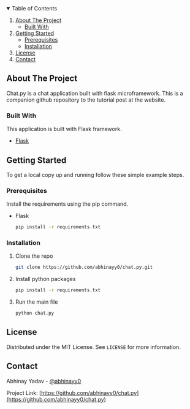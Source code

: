 <!-- TABLE OF CONTENTS -->
<details open="open">
  <summary>Table of Contents</summary>
  <ol>
    <li>
      <a href="#about-the-project">About The Project</a>
      <ul>
        <li><a href="#built-with">Built With</a></li>
      </ul>
    </li>
    <li>
      <a href="#getting-started">Getting Started</a>
      <ul>
        <li><a href="#prerequisites">Prerequisites</a></li>
        <li><a href="#installation">Installation</a></li>
      </ul>
    </li>
    <li><a href="#license">License</a></li>
    <li><a href="#contact">Contact</a></li>
  </ol>
</details>

<!-- ABOUT THE PROJECT -->

## About The Project

Chat.py is a chat application built with flask microframework. This is a companion github repository to the tutorial post at the website.

### Built With

This application is built with Flask framework.

- [Flask](https://flask.palletsprojects.com)

<!-- GETTING STARTED -->

## Getting Started

To get a local copy up and running follow these simple example steps.

### Prerequisites

Install the requirements using the pip command.

- Flask
  ```sh
  pip install -r requirements.txt
  ```

### Installation

1. Clone the repo
   ```sh
   git clone https://github.com/abhinayy0/chat.py.git
   ```
2. Install python packages
   ```sh
   pip install -r requirements.txt
   ```
3. Run the main file
   ```sh
   python chat.py
   ```

<!-- LICENSE -->

## License

Distributed under the MIT License. See `LICENSE` for more information.

<!-- CONTACT -->

## Contact

Abhinay Yadav - [@abhinayy0](https://linkedin.com/in/abhinayy0)

Project Link: [https://github.com/abhinayy0/chat.py](https://github.com/abhinayy0/chat.py)
